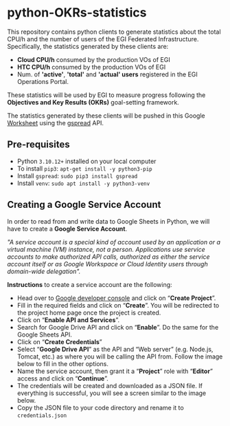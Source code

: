 # python-OKRs-statistics
This repository contains python clients to generate statistics about the total CPU/h and the number of users of the EGI Federated Infrastructure. 
Specifically, the statistics generated by these clients are:
- **Cloud CPU/h** consumed by the production VOs of EGI
- **HTC CPU/h** consumed by the production VOs of EGI
- Num. of **'active'**, **'total'** and **'actual' users** registered in the EGI Operations Portal. 

These statistics will be used by EGI to measure progress following the **Objectives and Key Results (OKRs)** goal-setting framework.

The statistics generated by these clients will be pushed in this Google <a href="https://docs.google.com/spreadsheets/d/1B1Sqf1UiN9pY_fGbWe5G1zKA2UzsekOVbLCtiiMFAXk/edit#">Worksheet</a> using the <a href="https://docs.gspread.org/en/v5.10.0/">gspread</a> API.

## Pre-requisites
* Python `3.10.12+` installed on your local computer
* To install `pip3`: `apt-get install -y python3-pip`
* Install `gspread`: `sudo pip3 install gspread`
* Install `venv`: `sudo apt install -y python3-venv`

## Creating a Google Service Account
In order to read from and write data to Google Sheets in Python, we will have to create a **Google Service Account**.

_"A service account is a special kind of account used by an application or a virtual machine (VM) instance, not a person. 
Applications use service accounts to make authorized API calls, authorized as either the service account itself or as Google Workspace 
or Cloud Identity users through domain-wide delegation"._

**Instructions** to create a service account are the following:
* Head over to <a href="https://console.developers.google.com/">Google developer console</a> and click on “**Create Project**”.
* Fill in the required fields and click on “**Create**”. You will be redirected to the project home page once the project is created.
* Click on “**Enable API and Services**”.
* Search for Google Drive API and click on “**Enable**”. Do the same for the Google Sheets API.
* Click on “**Create Credentials**”
* Select “**Google Drive API**” as the API and “Web server” (e.g. Node.js, Tomcat, etc.) as where you will be calling the API from. Follow the image below to fill in the other options.
* Name the service account, then grant it a “**Project**” role with “**Editor**” access and click on “**Continue**”.
* The credentials will be created and downloaded as a JSON file. If everything is successful, you will see a screen similar to the image below.
* Copy the JSON file to your code directory and rename it to `credentials.json`
